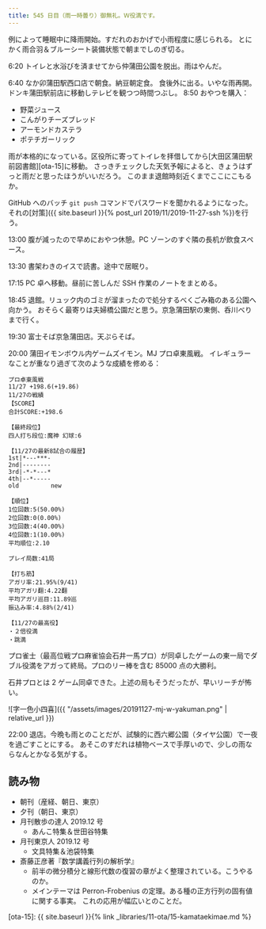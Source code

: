 ```yaml
---
title: 545 日目（雨一時曇り）御無礼。Ｗ役満です。
---
```


例によって睡眠中に降雨開始。すだれのおかげで小雨程度に感じられる。
とにかく雨合羽＆ブルーシート装備状態で朝までしのぎ切る。

6:20 トイレと水浴びを済ませてから仲蒲田公園を脱出。雨はやんだ。

6:40 なか卯蒲田駅西口店で朝食。納豆朝定食。
食後外に出る。いやな雨再開。ドンキ蒲田駅前店に移動しテレビを観つつ時間つぶし。
8:50 おやつを購入：

* 野菜ジュース
* こんがりチーズブレッド
* アーモンドカステラ
* ポテチガーリック

雨が本格的になっている。区役所に寄ってトイレを拝借してから[大田区蒲田駅前図書館][ota-15]に移動。
さっきチェックした天気予報によると、きょうはずっと雨だと思ったほうがいいだろう。
このまま退館時刻近くまでここにこもるか。

GitHub へのバッチ `git push` コマンドでパスワードを聞かれるようになった。
それの[対策]({{ site.baseurl }}{% post_url 2019/11/2019-11-27-ssh %})を行う。

13:00 腹が減ったので早めにおやつ休憩。PC ゾーンのすぐ隣の長机が飲食スペース。

13:30 書架わきのイスで読書。途中で居眠り。

17:15 PC 卓へ移動。昼前に苦しんだ SSH 作業のノートをまとめる。

18:45 退館。リュック内のゴミが溜まったので処分するべくごみ箱のある公園へ向かう。
おそらく最寄りは夫婦橋公園だと思う。京急蒲田駅の東側、呑川べりまで行く。

19:30 富士そば京急蒲田店。天ぷらそば。

20:00 蒲田イモンボウル内ゲームズイモン。MJ プロ卓東風戦。
イレギュラーなことが重なり過ぎて次のような成績を修める：

```text
プロ卓東風戦
11/27 +198.6(+19.86)
11/27の戦績
【SCORE】
合計SCORE:+198.6

【最終段位】
四人打ち段位:魔神 幻球:6

【11/27の最新8試合の履歴】
1st|*---***-
2nd|--------
3rd|-*-*---*
4th|--*-----
old         new

【順位】
1位回数:5(50.00%)
2位回数:0(0.00%)
3位回数:4(40.00%)
4位回数:1(10.00%)
平均順位:2.10

プレイ局数:41局

【打ち筋】
アガリ率:21.95%(9/41)
平均アガリ翻:4.22翻
平均アガリ巡目:11.89巡
振込み率:4.88%(2/41)

【11/27の最高役】
・２倍役満
・跳満
```

プロ雀士（最高位戦プロ麻雀協会石井一馬プロ）が同卓したゲームの東一局でダブル役満をアガって終局。プロのリー棒を含む 85000 点の大勝利。

石井プロとは 2 ゲーム同卓できた。上述の局もそうだったが、早いリーチが怖い。

![字一色小四喜]({{ "/assets/images/20191127-mj-w-yakuman.png" | relative_url }})

22:00 退店。今晩も雨とのことだが、試験的に西六郷公園（タイヤ公園）で一夜を過ごすことにする。
あそこのすだれは植物ベースで手厚いので、少しの雨ならなんとかなる気がする。

## 読み物

* 朝刊（産経、朝日、東京）
* 夕刊（朝日、東京）
* 月刊散歩の達人 2019.12 号
  * あんこ特集＆世田谷特集
* 月刊東京人 2019.12 号
  * 文具特集＆池袋特集
* 斎藤正彦著『数学講義行列の解析学』
  * 前半の微分積分と線形代数の復習の章がよく整理されている。こうやるのか。
  * メインテーマは Perron-Frobenius の定理。ある種の正方行列の固有値に関する事実。
    これの応用が幅広いとのことだ。

[ota-15]: {{ site.baseurl }}{% link _libraries/11-ota/15-kamataekimae.md %}
